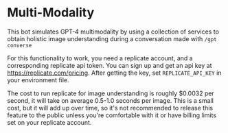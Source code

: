 # Multi-Modality

This bot simulates GPT-4 multimodality by using a collection of services to obtain holistic image understanding during a conversation made with `/gpt converse`

For this functionality to work, you need a replicate account, and a corresponding replicate api token. You can sign up and get an api key at https://replicate.com/pricing. After getting the key, set `REPLICATE_API_KEY` in your environment file.

The cost to run replicate for image understanding is roughly $0.0032 per second, it will take on average 0.5-1.0 seconds per image. This is a small cost, but it will add up over time, so it's not recommended to release this feature to the public unless you're comfortable with it or have billing limits set on your replicate account.
